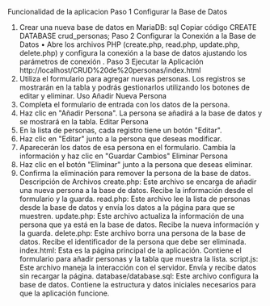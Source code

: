 Funcionalidad de la aplicacion
Paso 1
Configurar la Base de Datos
1.	Crear una nueva base de datos en MariaDB: sql
Copiar código
CREATE DATABASE crud_personas;
Paso 2
 Configurar la Conexión a la Base de Datos
•	Abre los archivos PHP (create.php, read.php, update.php, delete.php) y configura la conexión a la base de datos ajustando los parámetros de conexión .
Paso 3
Ejecutar la Aplicación
http://localhost/CRUD%20de%20personas/index.html
1.	Utiliza el formulario para agregar nuevas personas. Los registros se mostrarán en la tabla y podrás gestionarlos utilizando los botones de editar y eliminar.
Uso
Añadir Nueva Persona
1.	Completa el formulario de entrada con los datos de la persona.
2.	Haz clic en "Añadir Persona". La persona se añadirá a la base de datos y se mostrará en la tabla.
Editar Persona
1.	En la lista de personas, cada registro tiene un botón "Editar".
2.	Haz clic en "Editar" junto a la persona que deseas modificar.
3.	Aparecerán los datos de esa persona en el formulario. Cambia la información y haz clic en "Guardar Cambios"
Eliminar Persona
1.	Haz clic en el botón "Eliminar" junto a la persona que deseas eliminar.
2.	Confirma la eliminación para remover la persona de la base de datos.
Descripción de Archivos
create.php: Este archivo se encarga de añadir una nueva persona a la base de datos. Recibe la información desde el formulario y la guarda.
read.php: Este archivo lee la lista de personas desde la base de datos y envía los datos a la página para que se muestren.
update.php: Este archivo actualiza la información de una persona que ya está en la base de datos. Recibe la nueva información y la guarda.
delete.php: Este archivo borra una persona de la base de datos. Recibe el identificador de la persona que debe ser eliminada.
index.html: Esta es la página principal de la aplicación. Contiene el formulario para añadir personas y la tabla que muestra la lista.
script.js: Este archivo maneja la interacción con el servidor. Envía y recibe datos sin recargar la página.
database/database.sql: Este archivo configura la base de datos. Contiene la estructura y datos iniciales necesarios para que la aplicación funcione.
